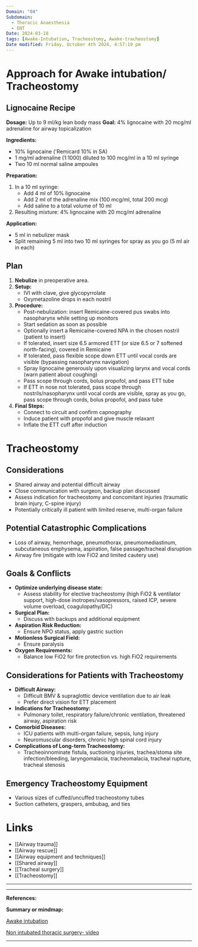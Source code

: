 ```yaml
---
Domain: "04"
Subdomain:
  - Thoracic Anaesthesia
  - ENT
Date: 2024-03-18
tags: [Awake-Intubation, Tracheostomy, Awake-tracheostomy]
Date modified: Friday, October 4th 2024, 4:57:19 pm
---
```


# Approach for Awake intubation/ Tracheostomy

## Lignocaine Recipe
**Dosage:** Up to 9 ml/kg lean body mass
**Goal:** 4% lignocaine with 20 mcg/ml adrenaline for airway topicalization

**Ingredients:**
- 10% lignocaine ('Remicard 10% in SA)
- 1 mg/ml adrenaline (1:1000) diluted to 100 mcg/ml in a 10 ml syringe
- Two 10 ml normal saline ampoules

**Preparation:**
1. In a 10 ml syringe:
   - Add 4 ml of 10% lignocaine
   - Add 2 ml of the adrenaline mix (100 mcg/ml, total 200 mcg)
   - Add saline to a total volume of 10 ml
2. Resulting mixture: 4% lignocaine with 20 mcg/ml adrenaline

**Application:**
- 5 ml in nebulizer mask
- Split remaining 5 ml into two 10 ml syringes for spray as you go (5 ml air in each)
## Plan
1. **Nebulize** in preoperative area.
2. **Setup:**
   - IVI with clave, give glycopyrrolate
   - Oxymetazoline drops in each nostril
3. **Procedure:**
   - Post-nebulization: insert Remicaine-covered pus swabs into nasopharynx while setting up monitors
   - Start sedation as soon as possible
   - Optionally insert a Remicaine-covered NPA in the chosen nostril (patient to insert)
   - If tolerated, insert size 6.5 armored ETT (or size 6.5 or 7 softened north-facing), covered in Remicaine
   - If tolerated, pass flexible scope down ETT until vocal cords are visible (bypassing nasopharynx navigation)
   - Spray lignocaine generously upon visualizing larynx and vocal cords (warn patient about coughing)
   - Pass scope through cords, bolus propofol, and pass ETT tube
   - If ETT in nose not tolerated, pass scope through nostrils/nasopharynx until vocal cords are visible, spray as you go, pass scope through cords, bolus propofol, and pass tube
4. **Final Steps:**
   - Connect to circuit and confirm capnography
   - Induce patient with propofol and give muscle relaxant
   - Inflate the ETT cuff after induction
# Tracheostomy

## Considerations
- Shared airway and potential difficult airway
- Close communication with surgeon, backup plan discussed
- Assess indication for tracheostomy and concomitant injuries (traumatic brain injury, C-spine injury)
- Potentially critically ill patient with limited reserve, multi-organ failure
## Potential Catastrophic Complications
- Loss of airway, hemorrhage, pneumothorax, pneumomediastinum, subcutaneous emphysema, aspiration, false passage/tracheal disruption
- Airway fire (mitigate with low FiO2 and limited cautery use)
## Goals & Conflicts
- **Optimize underlying disease state:**
  - Assess stability for elective tracheostomy (high FiO2 & ventilator support, high-dose inotropes/vasopressors, raised ICP, severe volume overload, coagulopathy/DIC)
- **Surgical Plan:**
  - Discuss with backups and additional equipment
- **Aspiration Risk Reduction:**
  - Ensure NPO status, apply gastric suction
- **Motionless Surgical Field:**
  - Ensure paralysis
- **Oxygen Requirements:**
  - Balance low FiO2 for fire protection vs. high FiO2 requirements
## Considerations for Patients with Tracheostomy
- **Difficult Airway:**
  - Difficult BMV & supraglottic device ventilation due to air leak
  - Prefer direct vision for ETT placement
- **Indications for Tracheostomy:**
  - Pulmonary toilet, respiratory failure/chronic ventilation, threatened airway, aspiration risk
- **Comorbid Diseases:**
  - ICU patients with multi-organ failure, sepsis, lung injury
  - Neuromuscular disorders, chronic high spinal cord injury
- **Complications of Long-term Tracheostomy:**
  - Tracheoinnominate fistula, suctioning injuries, trachea/stoma site infection/bleeding, laryngomalacia, tracheomalacia, tracheal rupture, tracheal stenosis
## Emergency Tracheostomy Equipment
- Various sizes of cuffed/uncuffed tracheostomy tubes
- Suction catheters, graspers, ambubag, and ties

# Links
- [[Airway trauma]]
- [[Airway rescue]]
- [[Airway equipment and techniques]]
- [[Shared airway]]
- [[Tracheal surgery]]
- [[Tracheostomy]]

---

---
**References:**

**Summary or mindmap:**

[Awake intubation](https://frcamindmaps.org/mindmaps/regional/awakeintubation/awakeintubation.html)

[Non intubated thoracic surgery- video](https://www.youtube.com/watch?v=_b_ZKZvVdmY&embeds_referring_euri=https%3A%2F%2Fcardiothoracicanaesthesia.com%2F&source_ve_path=MzY4NDIsMjg2NjY)

---------------------------------------------------------------------------------------------
